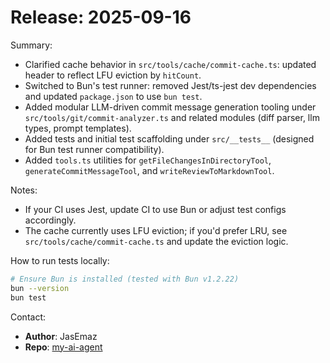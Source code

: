 # Release: 2025-09-16

Summary:

- Clarified cache behavior in `src/tools/cache/commit-cache.ts`: updated header to reflect LFU eviction by `hitCount`.
- Switched to Bun's test runner: removed Jest/ts-jest dev dependencies and updated `package.json` to use `bun test`.
- Added modular LLM-driven commit message generation tooling under `src/tools/git/commit-analyzer.ts` and related modules (diff parser, llm types, prompt templates).
- Added tests and initial test scaffolding under `src/__tests__` (designed for Bun test runner compatibility).
- Added `tools.ts` utilities for `getFileChangesInDirectoryTool`, `generateCommitMessageTool`, and `writeReviewToMarkdownTool`.

Notes:

- If your CI uses Jest, update CI to use Bun or adjust test configs accordingly.
- The cache currently uses LFU eviction; if you'd prefer LRU, see `src/tools/cache/commit-cache.ts` and update the eviction logic.

How to run tests locally:

```bash
# Ensure Bun is installed (tested with Bun v1.2.22)
bun --version
bun test
```

Contact:

- **Author**: JasEmaz
- **Repo**: [my-ai-agent](https://github.com/JasEmaz/my-ai-agent)
